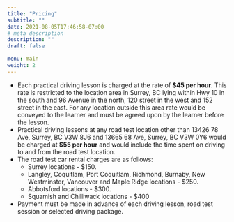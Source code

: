 ```yaml
---
title: "Pricing"
subtitle: ""
date: 2021-08-05T17:46:58-07:00
# meta description
description: ""
draft: false

menu: main
weight: 2
---
```


- Each practical driving lesson is charged at the rate of **$45 per hour**. This rate is restricted to the location area in Surrey, BC lying within Hwy 10 in the south and 96 Avenue in the north, 120 street in the west and 152 street in the east. For any location outside this area rate would be conveyed to the learner and must be agreed upon by the learner before the lesson.
- Practical driving lessons at any road test location other than 13426 78 Ave, Surrey, BC V3W 8J6 and 13665 68 Ave, Surrey, BC V3W 0Y6  would be charged at **$55 per hour** and would include the time spent on driving to and from the road test location.
- The road test car rental charges are as follows:
  * Surrey locations - $150. 
  * Langley, Coquitlam, Port Coquitlam, Richmond, Burnaby, New Westminster, Vancouver and Maple Ridge locations - $250.
  * Abbotsford locations - $300.
  * Squamish and Chilliwack locations - $400
- Payment must be made in advance of each driving lesson, road test session or selected driving package.

